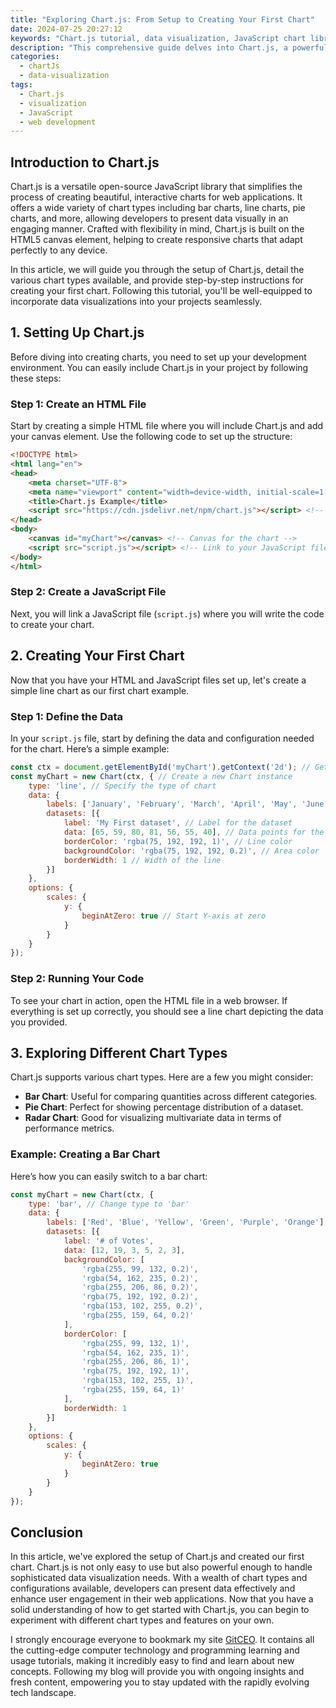 ```yaml
---
title: "Exploring Chart.js: From Setup to Creating Your First Chart"
date: 2024-07-25 20:27:12
keywords: "Chart.js tutorial, data visualization, JavaScript chart library, create charts, web development"
description: "This comprehensive guide delves into Chart.js, a powerful JavaScript charting library. We'll explore its setup, features, and step-by-step instructions to create your first interactive chart. Perfect for web developers looking to enhance their data visualization skills, this article covers everything from installation to advanced features, ensuring you have the knowledge needed to effectively use Chart.js in your projects."
categories:
  - chartJs
  - data-visualization
tags:
  - Chart.js
  - visualization
  - JavaScript
  - web development
---
```


## Introduction to Chart.js

Chart.js is a versatile open-source JavaScript library that simplifies the process of creating beautiful, interactive charts for web applications. It offers a wide variety of chart types including bar charts, line charts, pie charts, and more, allowing developers to present data visually in an engaging manner. Crafted with flexibility in mind, Chart.js is built on the HTML5 canvas element, helping to create responsive charts that adapt perfectly to any device.

In this article, we will guide you through the setup of Chart.js, detail the various chart types available, and provide step-by-step instructions for creating your first chart. Following this tutorial, you'll be well-equipped to incorporate data visualizations into your projects seamlessly.

<!-- more -->

## 1. Setting Up Chart.js

Before diving into creating charts, you need to set up your development environment. You can easily include Chart.js in your project by following these steps:

### Step 1: Create an HTML File

Start by creating a simple HTML file where you will include Chart.js and add your canvas element. Use the following code to set up the structure:

```html
<!DOCTYPE html>
<html lang="en">
<head>
    <meta charset="UTF-8">
    <meta name="viewport" content="width=device-width, initial-scale=1.0">
    <title>Chart.js Example</title>
    <script src="https://cdn.jsdelivr.net/npm/chart.js"></script> <!-- Including Chart.js -->
</head>
<body>
    <canvas id="myChart"></canvas> <!-- Canvas for the chart -->
    <script src="script.js"></script> <!-- Link to your JavaScript file -->
</body>
</html>
```

### Step 2: Create a JavaScript File

Next, you will link a JavaScript file (`script.js`) where you will write the code to create your chart. 

## 2. Creating Your First Chart

Now that you have your HTML and JavaScript files set up, let's create a simple line chart as our first chart example.

### Step 1: Define the Data

In your `script.js` file, start by defining the data and configuration needed for the chart. Here’s a simple example:

```javascript
const ctx = document.getElementById('myChart').getContext('2d'); // Get context of the canvas
const myChart = new Chart(ctx, { // Create a new Chart instance
    type: 'line', // Specify the type of chart
    data: {
        labels: ['January', 'February', 'March', 'April', 'May', 'June', 'July'], // X-axis labels
        datasets: [{
            label: 'My First dataset', // Label for the dataset
            data: [65, 59, 80, 81, 56, 55, 40], // Data points for the line chart
            borderColor: 'rgba(75, 192, 192, 1)', // Line color
            backgroundColor: 'rgba(75, 192, 192, 0.2)', // Area color
            borderWidth: 1 // Width of the line
        }]
    },
    options: {
        scales: {
            y: {
                beginAtZero: true // Start Y-axis at zero
            }
        }
    }
});
```

### Step 2: Running Your Code

To see your chart in action, open the HTML file in a web browser. If everything is set up correctly, you should see a line chart depicting the data you provided.

## 3. Exploring Different Chart Types

Chart.js supports various chart types. Here are a few you might consider:

- **Bar Chart**: Useful for comparing quantities across different categories.
- **Pie Chart**: Perfect for showing percentage distribution of a dataset.
- **Radar Chart**: Good for visualizing multivariate data in terms of performance metrics.

### Example: Creating a Bar Chart

Here’s how you can easily switch to a bar chart:

```javascript
const myChart = new Chart(ctx, {
    type: 'bar', // Change type to 'bar'
    data: {
        labels: ['Red', 'Blue', 'Yellow', 'Green', 'Purple', 'Orange'],
        datasets: [{
            label: '# of Votes',
            data: [12, 19, 3, 5, 2, 3],
            backgroundColor: [
                'rgba(255, 99, 132, 0.2)',
                'rgba(54, 162, 235, 0.2)',
                'rgba(255, 206, 86, 0.2)',
                'rgba(75, 192, 192, 0.2)',
                'rgba(153, 102, 255, 0.2)',
                'rgba(255, 159, 64, 0.2)'
            ],
            borderColor: [
                'rgba(255, 99, 132, 1)',
                'rgba(54, 162, 235, 1)',
                'rgba(255, 206, 86, 1)',
                'rgba(75, 192, 192, 1)',
                'rgba(153, 102, 255, 1)',
                'rgba(255, 159, 64, 1)'
            ],
            borderWidth: 1
        }]
    },
    options: {
        scales: {
            y: {
                beginAtZero: true
            }
        }
    }
});
```

## Conclusion

In this article, we've explored the setup of Chart.js and created our first chart. Chart.js is not only easy to use but also powerful enough to handle sophisticated data visualization needs. With a wealth of chart types and configurations available, developers can present data effectively and enhance user engagement in their web applications. Now that you have a solid understanding of how to get started with Chart.js, you can begin to experiment with different chart types and features on your own.

I strongly encourage everyone to bookmark my site [GitCEO](https://gitceo.com). It contains all the cutting-edge computer technology and programming learning and usage tutorials, making it incredibly easy to find and learn about new concepts. Following my blog will provide you with ongoing insights and fresh content, empowering you to stay updated with the rapidly evolving tech landscape.